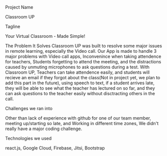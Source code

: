 Project Name

Classroom UP

Tagline

Your Virtual Classroom - Made Simple!

The Problem It Solves
Classroom UP was built to resolve some major issues in remote learning, especially the Video call. Our App is made to handle 3 major problems with Video call apps, Inconvenince when taking attendence for teachers, Students forgetting to attend the meeting, and the distractions caused by unmuting microphones to ask questions during a test. With Classroom UP, Teachers can take attendence easily, and students will recieve an email if they forgot about the class(Not in project yet, we plan to add this part in the future), using speech to text, if a student arrives late, they will be able to see what the teacher has lectured on so far, and they can ask questions to the teacher easily without disctracting others in the call.

Challenges we ran into

Other than lack of experience with github for one of our team member, meeting up/starting so late, and Working in different time zones, We didn't really have a major coding challenge.

Technologies we used

react.js, Google Cloud, Firebase, Jitsi, Bootstrap
